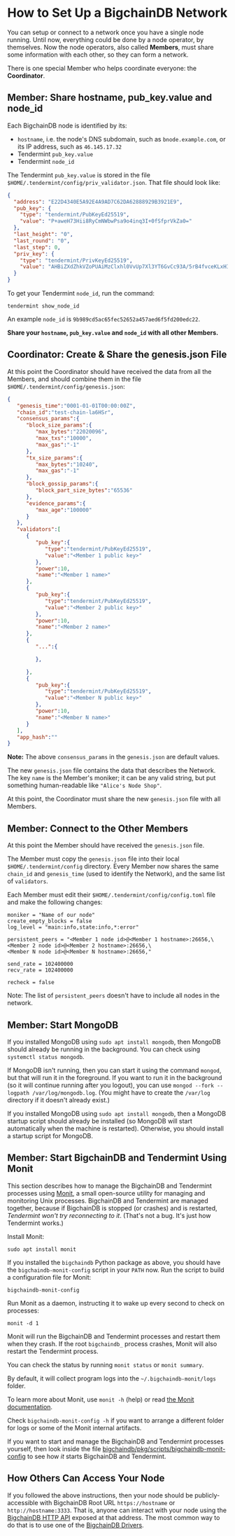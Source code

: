 <!---
# Rubilink-Blockchain © 2023 Interplanetary Database Association e.V.,
# Rubilink-Blockchain and IPDB software contributors.
SPDX-License-Identifier: (Apache-2.0 AND CC-BY-4.0)
Code is Apache-2.0 and docs are CC-BY-4.0
--->

# How to Set Up a BigchainDB Network

You can setup or connect to a network once you have a single node running.
Until now, everything could be done by a node operator, by themselves.
Now the node operators, also called **Members**, must share some information
with each other, so they can form a network.

There is one special Member who helps coordinate everyone: the **Coordinator**.

## Member: Share hostname, pub_key.value and node_id

Each BigchainDB node is identified by its:

* `hostname`, i.e. the node's DNS subdomain, such as `bnode.example.com`, or its IP address, such as `46.145.17.32`
* Tendermint `pub_key.value`
* Tendermint `node_id`

The Tendermint `pub_key.value` is stored
in the file `$HOME/.tendermint/config/priv_validator.json`.
That file should look like:

```json
{
  "address": "E22D4340E5A92E4A9AD7C62DA62888929B3921E9",
  "pub_key": {
    "type": "tendermint/PubKeyEd25519",
    "value": "P+aweH73Hii8RyCmNWbwPsa9o4inq3I+0fSfprVkZa0="
  },
  "last_height": "0",
  "last_round": "0",
  "last_step": 0,
  "priv_key": {
    "type": "tendermint/PrivKeyEd25519",
    "value": "AHBiZXdZhkVZoPUAiMzClxhl0VvUp7Xl3YT6GvCc93A/5rB4fvceKLxHIKY1ZvA+xr2jiKercj7R9J+mtWRlrQ=="
  }
}
```

To get your Tendermint `node_id`, run the command:

```
tendermint show_node_id
```

An example `node_id` is `9b989cd5ac65fec52652a457aed6f5fd200edc22`.

**Share your `hostname`, `pub_key.value` and `node_id` with all other Members.**

## Coordinator: Create & Share the genesis.json File

At this point the Coordinator should have received the data
from all the Members, and should combine them in the file
`$HOME/.tendermint/config/genesis.json`:

```json
{
   "genesis_time":"0001-01-01T00:00:00Z",
   "chain_id":"test-chain-la6HSr",
   "consensus_params":{
      "block_size_params":{
         "max_bytes":"22020096",
         "max_txs":"10000",
         "max_gas":"-1"
      },
      "tx_size_params":{
         "max_bytes":"10240",
         "max_gas":"-1"
      },
      "block_gossip_params":{
         "block_part_size_bytes":"65536"
      },
      "evidence_params":{
         "max_age":"100000"
      }
   },
   "validators":[
      {
         "pub_key":{
            "type":"tendermint/PubKeyEd25519",
            "value":"<Member 1 public key>"
         },
         "power":10,
         "name":"<Member 1 name>"
      },
      {
         "pub_key":{
            "type":"tendermint/PubKeyEd25519",
            "value":"<Member 2 public key>"
         },
         "power":10,
         "name":"<Member 2 name>"
      },
      {
         "...":{

         },

      },
      {
         "pub_key":{
            "type":"tendermint/PubKeyEd25519",
            "value":"<Member N public key>"
         },
         "power":10,
         "name":"<Member N name>"
      }
   ],
   "app_hash":""
}
```

**Note:** The above `consensus_params` in the `genesis.json`
are default values.

The new `genesis.json` file contains the data that describes the Network.
The key `name` is the Member's moniker; it can be any valid string,
but put something human-readable like `"Alice's Node Shop"`.

At this point, the Coordinator must share the new `genesis.json` file with all Members.

## Member: Connect to the Other Members

At this point the Member should have received the `genesis.json` file.

The Member must copy the `genesis.json` file
into their local `$HOME/.tendermint/config` directory.
Every Member now shares the same `chain_id` and `genesis_time` (used to identify the Network),
and the same list of `validators`.

Each Member must edit their `$HOME/.tendermint/config/config.toml` file
and make the following changes:

```
moniker = "Name of our node"
create_empty_blocks = false
log_level = "main:info,state:info,*:error"

persistent_peers = "<Member 1 node id>@<Member 1 hostname>:26656,\
<Member 2 node id>@<Member 2 hostname>:26656,\
<Member N node id>@<Member N hostname>:26656,"

send_rate = 102400000
recv_rate = 102400000

recheck = false
```

Note: The list of `persistent_peers` doesn't have to include all nodes
in the network.

## Member: Start MongoDB

If you installed MongoDB using `sudo apt install mongodb`, then MongoDB should already be running in the background. You can check using `systemctl status mongodb`.

If MongoDB isn't running, then you can start it using the command `mongod`, but that will run it in the foreground. If you want to run it in the background (so it will continue running after you logout), you can use `mongod --fork --logpath /var/log/mongodb.log`. (You might have to create the `/var/log` directory if it doesn't already exist.)

If you installed MongoDB using `sudo apt install mongodb`, then a MongoDB startup script should already be installed (so MongoDB will start automatically when the machine is restarted). Otherwise, you should install a startup script for MongoDB.

## Member: Start BigchainDB and Tendermint Using Monit

This section describes how to manage the BigchainDB and Tendermint processes using [Monit][monit], a small open-source utility for managing and monitoring Unix processes. BigchainDB and Tendermint are managed together, because if BigchainDB is stopped (or crashes) and is restarted, *Tendermint won't try reconnecting to it*. (That's not a bug. It's just how Tendermint works.)

Install Monit:

```
sudo apt install monit
```

If you installed the `bigchaindb` Python package as above, you should have the `bigchaindb-monit-config` script in your `PATH` now. Run the script to build a configuration file for Monit:

```
bigchaindb-monit-config
```

Run Monit as a daemon, instructing it to wake up every second to check on processes:

```
monit -d 1
```

Monit will run the BigchainDB and Tendermint processes and restart them when they crash. If the root `bigchaindb_` process crashes, Monit will also restart the Tendermint process.

You can check the status by running `monit status` or `monit summary`.

By default, it will collect program logs into the `~/.bigchaindb-monit/logs` folder.

To learn more about Monit, use `monit -h` (help) or read [the Monit documentation][monit-manual].

Check `bigchaindb-monit-config -h` if you want to arrange a different folder for logs or some of the Monit internal artifacts.

If you want to start and manage the BigchainDB and Tendermint processes yourself, then look inside the file [bigchaindb/pkg/scripts/bigchaindb-monit-config](https://github.com/bigchaindb/bigchaindb/blob/master/pkg/scripts/bigchaindb-monit-config) to see how *it* starts BigchainDB and Tendermint.

## How Others Can Access Your Node

If you followed the above instructions, then your node should be publicly-accessible with BigchainDB Root URL `https://hostname` or `http://hostname:3333`. That is, anyone can interact with your node using the [BigchainDB HTTP API](../api/http-client-server-api) exposed at that address. The most common way to do that is to use one of the [BigchainDB Drivers](../../drivers/index).

[bdb:software]: https://github.com/bigchaindb/bigchaindb/
[bdb:pypi]: https://pypi.org/project/BigchainDB/#history
[tendermint:releases]: https://github.com/tendermint/tendermint/releases
[monit]: https://www.mmonit.com/monit
[monit-manual]: https://mmonit.com/monit/documentation/monit.html

